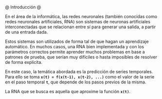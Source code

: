 @ Introducción @

En el área de la informática, las redes neuronales (también conocidas como redes neuronales
artificiales, RNA) son sistemas de neuronas artificiales interconectadas que se relacionan
entre sí para generar una salida, a partir de una entrada dada.

Estos sistemas son utilizados de forma tal de que hagan un aprendizaje automático. En muchos casos,
una RNA bien implementada y con los parámetros correctos permite aprender muchos problemas en
base a patrones de prueba, que serían muy difíciles o hasta imposibles de resolver de forma
explícita.

En este caso, la temática abordada es la predicción de series temporales.
Para ello se toma **`x(t) = f(x(t-1), x(t-2), ...)`** como el valor de la serie en el paso
temporal **`t`**, que depende de los pasos previos de la misma.

La RNA que se busca es aquella que aproxime la función **`x(t)`**.

